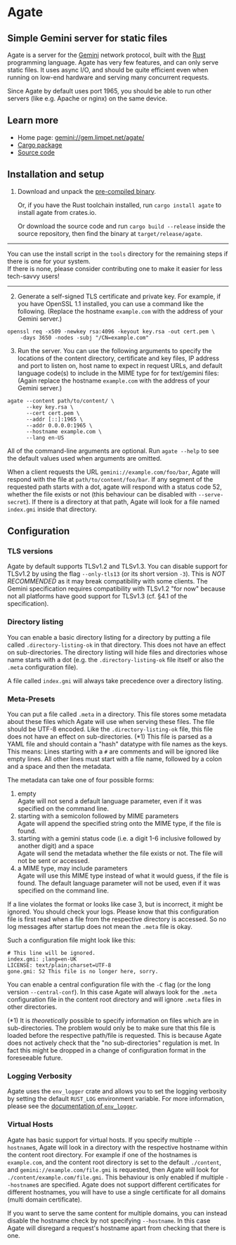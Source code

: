 # Agate

## Simple Gemini server for static files

Agate is a server for the [Gemini] network protocol, built with the [Rust] programming language. Agate has very few features, and can only serve static files. It uses async I/O, and should be quite efficient even when running on low-end hardware and serving many concurrent requests.

Since Agate by default uses port 1965, you should be able to run other servers (like e.g. Apache or nginx) on the same device.

## Learn more

* Home page: [gemini://gem.limpet.net/agate/][home]
* [Cargo package][crates.io]
* [Source code][source]

## Installation and setup

1. Download and unpack the [pre-compiled binary](https://github.com/mbrubeck/agate/releases).

   Or, if you have the Rust toolchain installed, run `cargo install agate` to
   install agate from crates.io.

   Or download the source code and run `cargo build --release` inside the
   source repository, then find the binary at `target/release/agate`.

***
You can use the install script in the `tools` directory for the remaining steps if there is one for your system.  
If there is none, please consider contributing one to make it easier for less tech-savvy users!
***

2. Generate a self-signed TLS certificate and private key.  For example, if you have OpenSSL 1.1 installed, you can use a command like the following.  (Replace the hostname `example.com` with the address of your Gemini server.)

```
openssl req -x509 -newkey rsa:4096 -keyout key.rsa -out cert.pem \
    -days 3650 -nodes -subj "/CN=example.com"
```

3. Run the server. You can use the following arguments to specify the locations of the content directory, certificate and key files, IP address and port to listen on, host name to expect in request URLs, and default language code(s) to include in the MIME type for for text/gemini files: (Again replace the hostname `example.com` with the address of your Gemini server.)

```
agate --content path/to/content/ \
      --key key.rsa \
      --cert cert.pem \
      --addr [::]:1965 \
      --addr 0.0.0.0:1965 \
      --hostname example.com \
      --lang en-US
```

All of the command-line arguments are optional.  Run `agate --help` to see the default values used when arguments are omitted.

When a client requests the URL `gemini://example.com/foo/bar`, Agate will respond with the file at `path/to/content/foo/bar`. If any segment of the requested path starts with a dot, agate will respond with a status code 52, whether the file exists or not (this behaviour can be disabled with `--serve-secret`). If there is a directory at that path, Agate will look for a file named `index.gmi` inside that directory.

## Configuration

### TLS versions

Agate by default supports TLSv1.2 and TLSv1.3. You can disable support for TLSv1.2 by using the flag `--only-tls13` (or its short version `-3`). This is *NOT RECOMMENDED* as it may break compatibility with some clients. The Gemini specification requires compatibility with TLSv1.2 "for now" because not all platforms have good support for TLSv1.3 (cf. §4.1 of the specification).

### Directory listing

You can enable a basic directory listing for a directory by putting a file called `.directory-listing-ok` in that directory. This does not have an effect on sub-directories.
The directory listing will hide files and directories whose name starts with a dot (e.g. the `.directory-listing-ok` file itself or also the `.meta` configuration file).

A file called `index.gmi` will always take precedence over a directory listing.

### Meta-Presets

You can put a file called `.meta` in a directory. This file stores some metadata about these files which Agate will use when serving these files. The file should be UTF-8 encoded. Like the `.directory-listing-ok` file, this file does not have an effect on sub-directories. (*1)
This file is parsed as a YAML file and should contain a "hash" datatype with file names as the keys. This means:
Lines starting with a `#` are comments and will be ignored like empty lines. All other lines must start with a file name, followed by a colon and a space and then the metadata.

The metadata can take one of four possible forms:
1. empty  
    Agate will not send a default language parameter, even if it was specified on the command line.
2. starting with a semicolon followed by MIME parameters  
    Agate will append the specified string onto the MIME type, if the file is found.
3. starting with a gemini status code (i.e. a digit 1-6 inclusive followed by another digit) and a space  
    Agate will send the metadata whether the file exists or not. The file will not be sent or accessed.
4. a MIME type, may include parameters  
    Agate will use this MIME type instead of what it would guess, if the file is found.
    The default language parameter will not be used, even if it was specified on the command line.

If a line violates the format or looks like case 3, but is incorrect, it might be ignored. You should check your logs. Please know that this configuration file is first read when a file from the respective directory is accessed. So no log messages after startup does not mean the `.meta` file is okay.

Such a configuration file might look like this:
```text
# This line will be ignored.
index.gmi: ;lang=en-UK
LICENSE: text/plain;charset=UTF-8
gone.gmi: 52 This file is no longer here, sorry.
```

You can enable a central configuration file with the `-C` flag (or the long version `--central-conf`). In this case Agate will always look for the `.meta` configuration file in the content root directory and will ignore `.meta` files in other directories.

(*1) It is *theoretically* possible to specify information on files which are in sub-directories. The problem would only be to make sure that this file is loaded before the respective path/file is requested. This is because Agate does not actively check that the "no sub-directories" regulation is met. In fact this might be dropped in a change of configuration format in the foreseeable future.

### Logging Verbosity

Agate uses the `env_logger` crate and allows you to set the logging verbosity by setting the default `RUST_LOG` environment variable. For more information, please see the [documentation of `env_logger`].

### Virtual Hosts

Agate has basic support for virtual hosts. If you specify multiple `--hostname`s, Agate will look in a directory with the respective hostname within the content root directory.
For example if one of the hostnames is `example.com`, and the content root directory is set to the default `./content`, and `gemini://example.com/file.gmi` is requested, then Agate will look for `./content/example.com/file.gmi`. This behaviour is only enabled if multiple `--hostname`s are specified.
Agate does not support different certificates for different hostnames, you will have to use a single certificate for all domains (multi domain certificate).

If you want to serve the same content for multiple domains, you can instead disable the hostname check by not specifying `--hostname`. In this case Agate will disregard a request's hostname apart from checking that there is one.

[Gemini]: https://gemini.circumlunar.space/
[Rust]: https://www.rust-lang.org/
[home]: gemini://gem.limpet.net/agate/
[rustup]: https://www.rust-lang.org/tools/install
[source]: https://github.com/mbrubeck/agate
[crates.io]: https://crates.io/crates/agate
[documentation of `env_logger`]: https://docs.rs/env_logger/0.8
